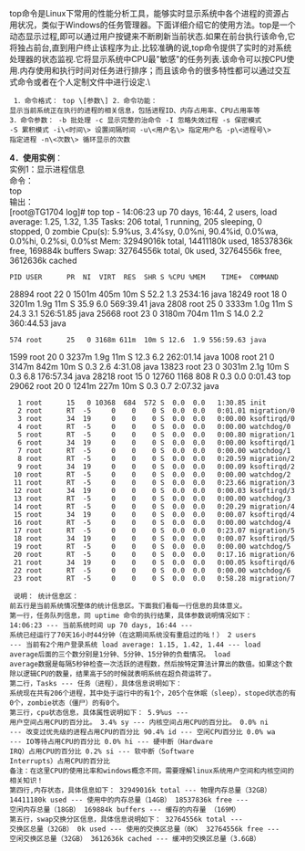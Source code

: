 top命令是Linux下常用的性能分析工具，能够实时显示系统中各个进程的资源占用状况，类似于Windows的任务管理器。下面详细介绍它的使用方法。top是一个动态显示过程,即可以通过用户按键来不断刷新当前状态.如果在前台执行该命令,它将独占前台,直到用户终止该程序为止.比较准确的说,top命令提供了实时的对系统处理器的状态监视.它将显示系统中CPU最"敏感"的任务列表.该命令可以按CPU使用.内存使用和执行时间对任务进行排序；而且该命令的很多特性都可以通过交互式命令或者在个人定制文件中进行设定.\

```
 1．命令格式： top \[参数\] 2．命令功能：
显示当前系统正在执行的进程的相关信息，包括进程ID、内存占用率、CPU占用率等
3．命令参数： -b 批处理 -c 显示完整的治命令 -I 忽略失效过程 -s 保密模式
-S 累积模式 -i\<时间\> 设置间隔时间 -u\<用户名\> 指定用户名 -p\<进程号\>
指定进程 -n\<次数\> 循环显示的次数 
```
 **4．使用实例**：\
实例1：显示进程信息\
命令：\
top\
输出：\
\[root@TG1704 log\]# top top - 14:06:23 up 70 days, 16:44, 2 users, load
average: 1.25, 1.32, 1.35 Tasks: 206 total, 1 running, 205 sleeping, 0
stopped, 0 zombie Cpu(s): 5.9%us, 3.4%sy, 0.0%ni, 90.4%id, 0.0%wa,
0.0%hi, 0.2%si, 0.0%st Mem: 32949016k total, 14411180k used, 18537836k
free, 169884k buffers Swap: 32764556k total, 0k used, 32764556k free,
3612636k cached

    PID USER      PR  NI  VIRT  RES  SHR S %CPU %MEM    TIME+  COMMAND                                                                

28894 root 22 0 1501m 405m 10m S 52.2 1.3 2534:16 java 18249 root 18 0
3201m 1.9g 11m S 35.9 6.0 569:39.41 java 2808 root 25 0 3333m 1.0g 11m S
24.3 3.1 526:51.85 java 25668 root 23 0 3180m 704m 11m S 14.0 2.2
360:44.53 java

    574 root      25   0 3168m 611m  10m S 12.6  1.9 556:59.63 java                                                                   

1599 root 20 0 3237m 1.9g 11m S 12.3 6.2 262:01.14 java 1008 root 21 0
3147m 842m 10m S 0.3 2.6 4:31.08 java 13823 root 23 0 3031m 2.1g 10m S
0.3 6.8 176:57.34 java 28218 root 15 0 12760 1168 808 R 0.3 0.0 0:01.43
top 29062 root 20 0 1241m 227m 10m S 0.3 0.7 2:07.32 java

      1 root      15   0 10368  684  572 S  0.0  0.0   1:30.85 init                                                                   
      2 root      RT  -5     0    0    0 S  0.0  0.0   0:01.01 migration/0                                                            
      3 root      34  19     0    0    0 S  0.0  0.0   0:00.00 ksoftirqd/0                                                            
      4 root      RT  -5     0    0    0 S  0.0  0.0   0:00.00 watchdog/0                                                             
      5 root      RT  -5     0    0    0 S  0.0  0.0   0:00.80 migration/1                                                            
      6 root      34  19     0    0    0 S  0.0  0.0   0:00.00 ksoftirqd/1                                                            
      7 root      RT  -5     0    0    0 S  0.0  0.0   0:00.00 watchdog/1                                                             
      8 root      RT  -5     0    0    0 S  0.0  0.0   0:20.59 migration/2                                                            
      9 root      34  19     0    0    0 S  0.0  0.0   0:00.09 ksoftirqd/2                                                            
     10 root      RT  -5     0    0    0 S  0.0  0.0   0:00.00 watchdog/2                                                             
     11 root      RT  -5     0    0    0 S  0.0  0.0   0:23.66 migration/3                                                            
     12 root      34  19     0    0    0 S  0.0  0.0   0:00.03 ksoftirqd/3                                                            
     13 root      RT  -5     0    0    0 S  0.0  0.0   0:00.00 watchdog/3                                                             
     14 root      RT  -5     0    0    0 S  0.0  0.0   0:20.29 migration/4                                                            
     15 root      34  19     0    0    0 S  0.0  0.0   0:00.07 ksoftirqd/4                                                            
     16 root      RT  -5     0    0    0 S  0.0  0.0   0:00.00 watchdog/4                                                             
     17 root      RT  -5     0    0    0 S  0.0  0.0   0:23.07 migration/5                                                            
     18 root      34  19     0    0    0 S  0.0  0.0   0:00.07 ksoftirqd/5                                                            
     19 root      RT  -5     0    0    0 S  0.0  0.0   0:00.00 watchdog/5                                                             
     20 root      RT  -5     0    0    0 S  0.0  0.0   0:17.16 migration/6                                                            
     21 root      34  19     0    0    0 S  0.0  0.0   0:00.05 ksoftirqd/6                                                            
     22 root      RT  -5     0    0    0 S  0.0  0.0   0:00.00 watchdog/6                                                             
     23 root      RT  -5     0    0    0 S  0.0  0.0   0:58.28 migration/7


```
 说明： 统计信息区：
前五行是当前系统情况整体的统计信息区。下面我们看每一行信息的具体意义。
第一行，任务队列信息，同 uptime 命令的执行结果，具体参数说明情况如下：
14:06:23 --- 当前系统时间 up 70 days, 16:44 ---
系统已经运行了70天16小时44分钟（在这期间系统没有重启过的吆！） 2 users
--- 当前有2个用户登录系统 load average: 1.15, 1.42, 1.44 --- load
average后面的三个数分别是1分钟、5分钟、15分钟的负载情况。 load
average数据是每隔5秒钟检查一次活跃的进程数，然后按特定算法计算出的数值。如果这个数除以逻辑CPU的数量，结果高于5的时候就表明系统在超负荷运转了。
第二行，Tasks --- 任务（进程），具体信息说明如下：
系统现在共有206个进程，其中处于运行中的有1个，205个在休眠（sleep），stoped状态的有0个，zombie状态（僵尸）的有0个。
第三行，cpu状态信息，具体属性说明如下： 5.9%us ---
用户空间占用CPU的百分比。 3.4% sy --- 内核空间占用CPU的百分比。 0.0% ni
--- 改变过优先级的进程占用CPU的百分比 90.4% id --- 空闲CPU百分比 0.0% wa
--- IO等待占用CPU的百分比 0.0% hi --- 硬中断（Hardware
IRQ）占用CPU的百分比 0.2% si --- 软中断（Software
Interrupts）占用CPU的百分比
备注：在这里CPU的使用比率和windows概念不同，需要理解linux系统用户空间和内核空间的相关知识！
第四行,内存状态，具体信息如下： 32949016k total --- 物理内存总量（32GB）
14411180k used --- 使用中的内存总量（14GB） 18537836k free ---
空闲内存总量（18GB） 169884k buffers --- 缓存的内存量 （169M）
第五行，swap交换分区信息，具体信息说明如下： 32764556k total ---
交换区总量（32GB） 0k used --- 使用的交换区总量（0K） 32764556k free ---
空闲交换区总量（32GB） 3612636k cached --- 缓冲的交换区总量（3.6GB）

```

